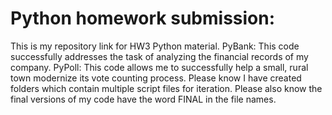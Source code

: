 # Python homework submission:
This is my repository link for HW3 Python material.
PyBank: This code successfully addresses the task of analyzing the financial records of my company.
PyPoll: This code allows me to successfully help a small, rural town modernize its vote counting process.
Please know I have created folders which contain multiple script files for iteration. 
Please also know the final versions of my code have the word FINAL in the file names.
